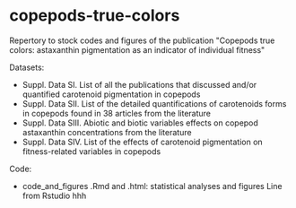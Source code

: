 # copepods-true-colors

Repertory to stock codes and figures of the publication "Copepods true colors: astaxanthin pigmentation as an indicator of individual fitness"

Datasets:
- Suppl. Data SI. List of all the publications that discussed and/or quantified carotenoid pigmentation in copepods
- Suppl. Data SII. List of the detailed quantifications of carotenoids forms in copepods found in 38 articles from the literature
- Suppl. Data SIII. Abiotic and biotic variables effects on copepod astaxanthin concentrations from the literature
- Suppl. Data SIV. List of the effects of carotenoid pigmentation on fitness-related variables in copepods


Code: 
- code_and_figures .Rmd and .html: statistical analyses and figures
Line from Rstudio hhh